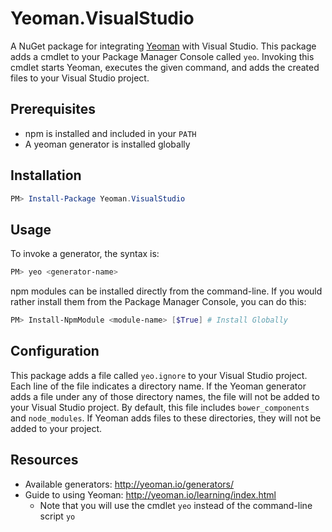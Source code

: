 # Yeoman.VisualStudio
A NuGet package for integrating [Yeoman](http://yeoman.io/) with Visual Studio.  This package adds a cmdlet to your Package Manager Console called `yeo`.  Invoking this cmdlet starts Yeoman, executes the given command, and adds the created files to your Visual Studio project.

## Prerequisites
- npm is installed and included in your `PATH`
- A yeoman generator is installed globally

## Installation
```powershell
PM> Install-Package Yeoman.VisualStudio
```

## Usage 
To invoke a generator, the syntax is:
```powershell
PM> yeo <generator-name>
```

npm modules can be installed directly from the command-line.  If you would rather install them from the Package Manager Console, you can do this:
```powershell
PM> Install-NpmModule <module-name> [$True] # Install Globally
```

## Configuration
This package adds a file called ```yeo.ignore``` to your Visual Studio project. Each line of the file indicates a directory name. If the Yeoman generator adds a file under any of those directory names, the file will not be added to your Visual Studio project. By default, this file includes ```bower_components``` and ```node_modules```.  If Yeoman adds files to these directories, they will not be added to your project.

## Resources
- Available generators: http://yeoman.io/generators/
- Guide to using Yeoman: http://yeoman.io/learning/index.html
	- Note that you will use the cmdlet `yeo` instead of the command-line script `yo`
